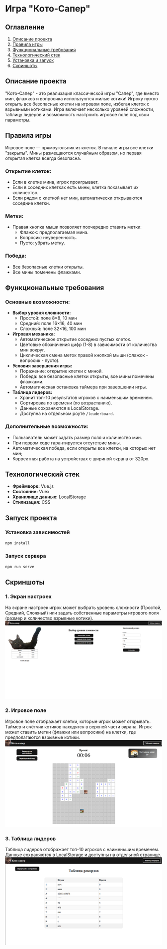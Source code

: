 # Игра "Кото-Сапер"

## Оглавление

1. [Описание проекта](#описание-проекта)
2. [Правила игры](#правила-игры)
3. [Функциональные требования](#функциональные-требования)
4. [Технологический стек](#технологический-стек)
5. [Установка и запуск](#установка-и-запуск)
6. [Скриншоты](#скриншоты)

## Описание проекта

"Кото-Сапер" - это реализация классической игры "Сапер", где вместо мин, флажков и вопросика используются милые котики! Игроку нужно открыть все безопасные клетки на игровом поле, избегая клеток с взрывными котиками. Игра включает несколько уровней сложности, таблицу лидеров и возможность настроить игровое поле под свои параметры.

## Правила игры

Игровое поле — прямоугольник из клеток. В начале игры все клетки "закрыты". Мины размещаются случайным образом, но первая открытая клетка всегда безопасна.

### Открытие клеток:

- Если в клетке мина, игрок проигрывает.
- Если в соседних клетках есть мины, клетка показывает их количество.
- Если рядом с клеткой нет мин, автоматически открываются соседние клетки.

### Метки:

- Правая кнопка мыши позволяет поочередно ставить метки:
  - Флажок: предполагаемая мина.
  - Вопросик: неуверенность.
  - Пусто: убрать метку.

### Победа:

- Все безопасные клетки открыты.
- Все мины помечены флажками.

## Функциональные требования

### Основные возможности:

- **Выбор уровня сложности:**
  - Простой: поле 8×8, 10 мин
  - Средний: поле 16×16, 40 мин
  - Сложный: поле 32×16, 100 мин
- **Игровая механика:**
  - Автоматическое открытие соседних пустых клеток.
  - Цветовые обозначения цифр (1-8) в зависимости от количества мин вокруг.
  - Циклическая смена меток правой кнопкой мыши (флажок - вопросик - пусто).
- **Условия завершения игры:**
  - Поражение: открытие клетки с миной.
  - Победа: все безопасные клетки открыты, все мины помечены флажками.
  - Автоматическая остановка таймера при завершении игры.
- **Таблица лидеров:**
  - Хранит топ-10 результатов игроков с наименьшим временем.
  - Сортировка по времени (по возрастанию).
  - Данные сохраняются в LocalStorage.
  - Доступна на отдельном роуте `/leaderboard`.

### Дополнительные возможности:

- Пользователь может задать размер поля и количество мин.
- При первом ходе гарантируется отсутствие мины.
- Автоматическая победа, если открыты все клетки, на которых нет мин;
- Корректная работа на устройствах с шириной экрана от 320px.

## Технологический стек

- **Фреймворк:** Vue.js
- **Состояние:** Vuex 
- **Хранилище данных:** LocalStorage
- **Стилизация:** CSS 



## Запуск проекта

### Установка зависимостей

```bash
npm install
```

### Запуск сервера

```bash
npm run serve
```

## Скриншоты

### 1. Экран настроек
На экране настроек игрок может выбрать уровень сложности (Простой, Средний, Сложный) или задать собственные параметры игрового поля (размер и количество взрывные котики).
![Экран настроек](./screenshots/settings.png)

### 2. Игровое поле
Игровое поле отображает клетки, которые игрок может открывать. Таймер и счётчик котиков находятся в верхней части экрана. Игрок может ставить метки (флажки или вопросики) на клетки, где предполагаются взрывные котики.
![Игровое поле](./screenshots/gameplay.png)

### 3. Таблица лидеров
Таблица лидеров отображает топ-10 игроков с наименьшим временем. Данные сохраняются в LocalStorage и доступны на отдельной странице.
![Таблица лидеров](./screenshots/leaderboard.png)